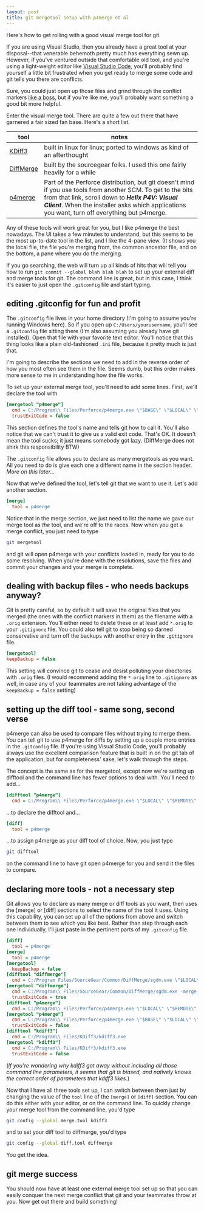 ```yaml
---
layout: post
title: git mergetool setup with p4merge et al
---
```


Here's how to get rolling with a good visual merge tool for git.

If you are using Visual Studio, then you already have a great tool at your disposal--that venerable behemoth pretty much has everything sewn up.
However, if you've ventured outside that comfortable old tool, and you're using a light-weight editor like
[Visual Studio Code](https://code.visualstudio.com), you'll probably find yourself
a little bit frustrated when you get ready to merge some code and git tells you there are conflicts.

Sure, you could just open up those files and grind through the conflict markers [like a boss](https://help.github.com/articles/resolving-a-merge-conflict-from-the-command-line/),
but if you're like me, you'll probably want something a good bit more helpful.

Enter the visual merge tool. There are quite a few out there that have garnered a fair sized fan base.
Here's a short list.

| tool | notes
| --- | --- |
| [KDiff3](https://sourceforge.net/projects/kdiff3/files/) | built in linux for linux; ported to windows as kind of an afterthought
| [DiffMerge](https://sourcegear.com/diffmerge/downloads.php) | built by the sourcegear folks. I used this one fairly heavily for a while
| [p4merge](https://www.perforce.com/downloads/helix#product-10) | Part of the Perforce distribution, but git doesn't mind if you use tools from another SCM. To get to the bits from that link, scroll down to ***Helix P4V: Visual Client***. When the installer asks which applications you want, turn off everything but p4merge.

Any of these tools will work great for you, but I like p4merge the best nowadays. The UI takes a few minutes to understand, but
this seems to be the most up-to-date tool in the list, and I like the 4-pane view. (It shows you the local file, the file you're merging from,
the common ancestor file, and on the bottom, a pane where you do the merging.

If you go searching, the web will turn up all kinds of hits that will tell you how to run `git commit --global blah blah blah` to set up
your external diff and merge tools for git. The command line is great, but in this case, I think it's easier to just open the `.gitconfig` file
and start typing.

## editing .gitconfig for fun and profit

The `.gitconfig` file lives in your home directory (I'm going to assume you're running Windows here). So if you open up
`C:/Users/yourusername`, you'll see a `.gitconfig` file sitting there (I'm also assuming you already have git installed). Open that file with
your favorite text editor. You'll notice that this thing looks like a plain old-fashioned `.ini` file, because it pretty much is just that.

I'm going to describe the sections we need to add in the reverse order of how you most often see them in the file.
Seems dumb, but this order makes more sense to me in understanding how the file works.

To set up your external merge tool, you'll need to add some lines. First, we'll declare the tool with

```ini
[mergetool "p4merge"]
  cmd = C:/Program\\ Files/Perforce/p4merge.exe \"$BASE\" \"$LOCAL\" \"$REMOTE\" \"$MERGED\"
  trustExitCode = false
```

This section defines the tool's name and tells git how to call it. You'll also notice that we can't trust it to give us a valid exit code.
That's OK. It doesn't mean the tool sucks; it just means somebody got lazy. (DiffMerge does not shirk this responsibility BTW)

The `.gitconfig` file allows you to declare as many mergetools as you want. All you need to do is give each one a different name in the
section header. *More on this later...*

Now that we've defined the tool, let's tell git that we want to use it. Let's add another section.

```ini
[merge]
  tool = p4merge
```

Notice that in the merge section, we just need to list the name we gave our merge tool as *the* tool, and we're off to the races.
Now when you get a merge conflict, you just need to type

```sh
git mergetool
```

and git will open p4merge with your conflicts loaded in, ready for you to do some resolving. When you're done with the resolutions,
save the files and commit your changes and your merge is complete.

## dealing with backup files - who needs backups anyway?

Git is pretty careful, so by default it will save the original files that you merged (the ones with the conflict markers in them)
as the filename with a `.orig` extension. You'll either need to delete these or at least add `*.orig` to your `.gitignore` file. You
could also tell git to stop being so darned conservative and turn off the backups with another entry in the `.gitignore` file.

```ini
[mergetool]
keepBackup = false
```

This setting will convince git to cease and desist polluting your directories with `.orig` files. (I would recommend adding the `*.orig`
line to `.gitignore` as well, in case any of your teammates are not taking advantage of the `keepBackup = false` setting)

## setting up the diff tool - same song, second verse

p4merge can also be used to compare files without trying to merge them. You can tell git to use p4merge for diffs by setting up a couple
more entries in the `.gitconfig` file. If you're using Visual Studio Code, you'll probably always use the excellent comparison feature that
is built in on the git tab of the application, but for completeness' sake, let's walk through the steps.

The concept is the same as for the mergetool, except now we're setting up difftool and the command line has fewer options to deal with.
You'll need to add...

```ini
[difftool "p4merge"]
  cmd = C:/Program\\ Files/Perforce/p4merge.exe \"$LOCAL\" \"$REMOTE\"
```

...to declare the difftool and...

```ini
[diff]
  tool = p4merge
```

...to assign p4merge as your diff tool of choice. Now, you just type

```sh
git difftool
```

on the command line to have git open p4merge for you and send it the files to compare.

## declaring more tools - not a necessary step

Git allows you to declare as many merge or diff tools as you want, then uses the [merge] or [diff] sections to select the name of the tool it uses.
Using this capability, you can set up all of the options from above and switch between them to see which you like best. Rather than step through each
one individually, I'll just paste in the pertinent parts of my `.gitconfig` file.

```ini
[diff]
  tool = p4merge
[merge]
  tool = p4merge
[mergetool]
  keepBackup = false
[difftool "diffmerge"]
  cmd = C:/Program Files/SourceGear/Common/DiffMerge/sgdm.exe \"$LOCAL\" \"$REMOTE\"
[mergetool "diffmerge"]
  cmd = C:/Program\\ Files/SourceGear/Common/DiffMerge/sgdm.exe -merge -result=\"$MERGED\" \"$LOCAL\" \"$BASE\" \"$REMOTE\"
  trustExitCode = true
[difftool "p4merge"]
  cmd = C:/Program\\ Files/Perforce/p4merge.exe \"$LOCAL\" \"$REMOTE\"
[mergetool "p4merge"]
  cmd = C:/Program\\ Files/Perforce/p4merge.exe \"$BASE\" \"$LOCAL\" \"$REMOTE\" \"$MERGED\"
  trustExitCode = false
[difftool "kdiff3"]
  cmd = C:/Program\\ Files/KDiff3/kdiff3.exe
[mergetool "kdiff3"]
  cmd = C:/Program\\ Files/KDiff3/kdiff3.exe
  trustExitCode = false
```

(*If you're wondering why kdiff3 got away without including all those command line parameters, it seems that git is biased, and natively knows
the correct order of parameters that kdiff3 likes.*)

Now that I have all three tools set up, I can switch between them just by changing the value of the `tool` line of the `[merge]` or `[diff]` section.
You can do this either with your editor, or on the command line. To quickly change your merge tool from the command line, you'd type

```sh
git config --global merge.tool kdiff3
```

and to set your diff tool to diffmerge, you'd type

```sh
git config --global diff.tool diffmerge
```

You get the idea.

## git merge success

You should now have at least one external merge tool set up so that you can easily conquer the next merge conflict
that git and your teammates throw at you. Now get out there and build something!
